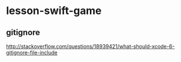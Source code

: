 lesson-swift-game
=================

## gitignore
http://stackoverflow.com/questions/18939421/what-should-xcode-6-gitignore-file-include
